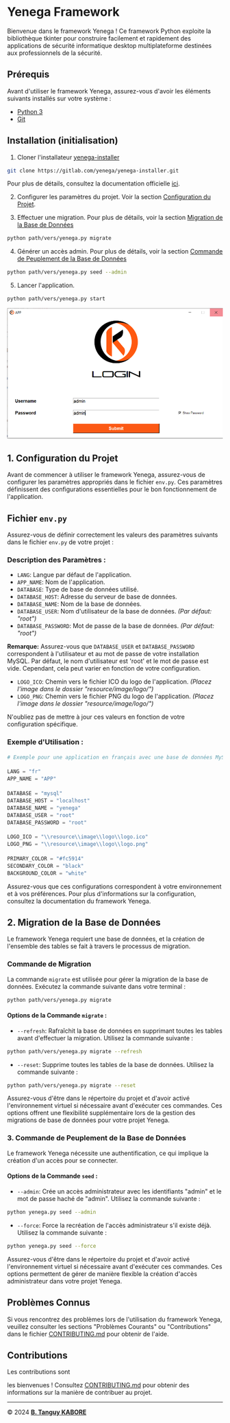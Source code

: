 # Yenega Framework

Bienvenue dans le framework Yenega ! Ce framework Python exploite la bibliothèque tkinter pour construire facilement et rapidement des applications de sécurité informatique desktop multiplateforme destinées aux professionnels de la sécurité.

## Prérequis

Avant d'utiliser le framework Yenega, assurez-vous d'avoir les éléments suivants installés sur votre système :

- [Python 3](https://www.python.org/downloads)
- [Git](https://git-scm.com/downloads)

## Installation (initialisation)

1. Cloner l'installateur [yenega-installer](https://gitlab.com/yenega/yenega-installer.git)
```bash
git clone https://gitlab.com/yenega/yenega-installer.git
```
Pour plus de détails, consultez la documentation officielle [ici](https://gitlab.com/yenega/yenega-installer).

2. Configurer les paramètres du projet. Voir la section [Configuration du Projet](#1-configuration-du-projet).

3. Effectuer une migration. Pour plus de détails, voir la section [Migration de la Base de Données](#2-migration-de-la-base-de-données)
```bash
python path/vers/yenega.py migrate
```

4. Générer un accès admin. Pour plus de détails, voir la section [Commande de Peuplement de la Base de Données](#3-commande-de-peuplement-de-la-base-de-données)
```bash
python path/vers/yenega.py seed --admin
```

5. Lancer l'application.
```bash
python path/vers/yenega.py start
```

![Screenshot of login screen.](assets/images/login-screen.PNG)

## 1. Configuration du Projet

Avant de commencer à utiliser le framework Yenega, assurez-vous de configurer les paramètres appropriés dans le fichier `env.py`. Ces paramètres définissent des configurations essentielles pour le bon fonctionnement de l'application.

## Fichier `env.py`

Assurez-vous de définir correctement les valeurs des paramètres suivants dans le fichier `env.py` de votre projet :

### Description des Paramètres :

- `LANG`: Langue par défaut de l'application.
- `APP_NAME`: Nom de l'application.
- `DATABASE`: Type de base de données utilisé.
- `DATABASE_HOST`: Adresse du serveur de base de données.
- `DATABASE_NAME`: Nom de la base de données.
- `DATABASE_USER`: Nom d'utilisateur de la base de données. *(Par défaut: "root")*
- `DATABASE_PASSWORD`: Mot de passe de la base de données. *(Par défaut: "root")*

**Remarque:** Assurez-vous que `DATABASE_USER` et `DATABASE_PASSWORD` correspondent à l'utilisateur et au mot de passe de votre installation MySQL. Par défaut, le nom d'utilisateur est 'root' et le mot de passe est vide. Cependant, cela peut varier en fonction de votre configuration.

- `LOGO_ICO`: Chemin vers le fichier ICO du logo de l'application. *(Placez l'image dans le dossier "resource/image/logo/")*
- `LOGO_PNG`: Chemin vers le fichier PNG du logo de l'application. *(Placez l'image dans le dossier "resource/image/logo/")*
  
N'oubliez pas de mettre à jour ces valeurs en fonction de votre configuration spécifique.

### Exemple d'Utilisation :

```python
# Exemple pour une application en français avec une base de données MySQL

LANG = "fr"
APP_NAME = "APP"

DATABASE = "mysql"
DATABASE_HOST = "localhost"
DATABASE_NAME = "yenega"
DATABASE_USER = "root"
DATABASE_PASSWORD = "root"

LOGO_ICO = "\\resource\\image\\logo\\logo.ico"
LOGO_PNG = "\\resource\\image\\logo\\logo.png"

PRIMARY_COLOR = "#fc5914"
SECONDARY_COLOR = "black"
BACKGROUND_COLOR = "white"
```

Assurez-vous que ces configurations correspondent à votre environnement et à vos préférences. Pour plus d'informations sur la configuration, consultez la documentation du framework Yenega.

## 2. Migration de la Base de Données

Le framework Yenega requiert une base de données, et la création de l'ensemble des tables se fait à travers le processus de migration.

### Commande de Migration

La commande `migrate` est utilisée pour gérer la migration de la base de données. Exécutez la commande suivante dans votre terminal :

```bash
python path/vers/yenega.py migrate
```

#### Options de la Commande `migrate` :

- `--refresh`: Rafraîchit la base de données en supprimant toutes les tables avant d'effectuer la migration. Utilisez la commande suivante :
```bash
python path/vers/yenega.py migrate --refresh
```

- `--reset`: Supprime toutes les tables de la base de données. Utilisez la commande suivante :
```bash
python path/vers/yenega.py migrate --reset
```

Assurez-vous d'être dans le répertoire du projet et d'avoir activé l'environnement virtuel si nécessaire avant d'exécuter ces commandes. Ces options offrent une flexibilité supplémentaire lors de la gestion des migrations de base de données pour votre projet Yenega.

### 3. Commande de Peuplement de la Base de Données

Le framework Yenega nécessite une authentification, ce qui implique la création d'un accès pour se connecter.

#### Options de la Commande `seed` :

- `--admin`: Crée un accès administrateur avec les identifiants "admin" et le mot de passe haché de "admin". Utilisez la commande suivante :
```bash
python yenega.py seed --admin
```

- `--force`: Force la recréation de l'accès administrateur s'il existe déjà. Utilisez la commande suivante :
```bash
python yenega.py seed --force
```

Assurez-vous d'être dans le répertoire du projet et d'avoir activé l'environnement virtuel si nécessaire avant d'exécuter ces commandes. Ces options permettent de gérer de manière flexible la création d'accès administrateur dans votre projet Yenega.

## Problèmes Connus

Si vous rencontrez des problèmes lors de l'utilisation du framework Yenega, veuillez consulter les sections "Problèmes Courants" ou "Contributions" dans le fichier [CONTRIBUTING.md]() pour obtenir de l'aide.

## Contributions

Les contributions sont

 les bienvenues ! Consultez [CONTRIBUTING.md]() pour obtenir des informations sur la manière de contribuer au projet.

***

&copy; 2024 [**B. Tanguy KABORE**](https://www.linkedin.com/in/kabore-tanguy-96ab94298/)